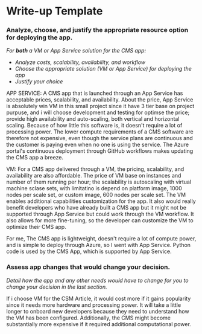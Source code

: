 # Write-up Template

### Analyze, choose, and justify the appropriate resource option for deploying the app.

*For **both** a VM or App Service solution for the CMS app:*
- *Analyze costs, scalability, availability, and workflow*
- *Choose the appropriate solution (VM or App Service) for deploying the app*
- *Justify your choice*

APP SERVICE: A CMS app that is launched through an App Service has
acceptable prices, scalability, and availability. About the price, App Service is absolutely win VM in this small project since it have 3 tier base on project purpuse, and i will choose development and testing for optimse the price; provide high availability and auto-scaling, both vertical and horizontal scaling. Because of how little this software is, it doesn't require a lot of processing power. The lower compute requirements of a CMS software are therefore not expensive, even though the service plans are continuous and the customer is paying even when no one is using the service. The Azure portal's continuous deployment through GitHub workflows makes updating the CMS app a breeze.

VM: For a CMS app delivered through a VM, the pricing, scalability, and availability are also affordable. The price of VM base on instances and number of them running per hour; the scalability is autoscaling with virtual machine sclase sets, with limitatino is depend on platform image, 1000 nodes per scale set, or custom image, 600 nodes per scale set. The VM enables additional capabilities customization for the app. It also would really benefit developers who have already built a CMS app but it might not be supported through App Service but could work through the VM workflow. It also allows for more fine-tuning, so the developer can customize the VM to optimize their CMS app.

For me, The CMS app is lightweight, doesn't require a lot of compute power, and is simple to deploy through Azure, so I went with App Service. Python code is used by the CMS App, which is supported by App Service.

### Assess app changes that would change your decision.

*Detail how the app and any other needs would have to change for you to change your decision in the last section.*

If i choose VM for the CSM Article,
it would cost more if it gains popularity since it needs more hardware and processing power. It will take a little longer to onboard new developers because they need to understand how the VM has been configured. Additionally, the CMS might become substantially more expensive if it required additional computational power.
